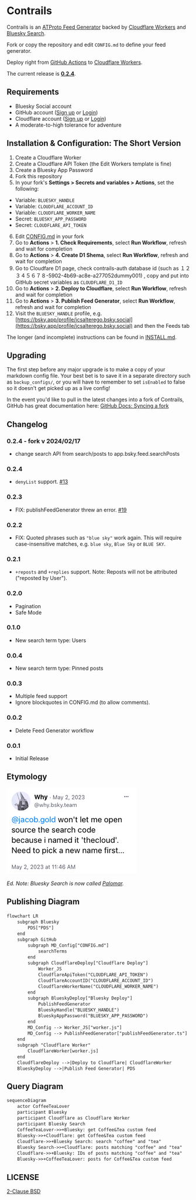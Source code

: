 
# Contrails

Contrails is an [ATProto Feed Generator](https://github.com/bluesky-social/feed-generator) backed by
[Cloudflare Workers](https://workers.cloudflare.com) and [Bluesky Search](https://bsky.app/search).

Fork or copy the repository and edit `CONFIG.md` to define your feed generator.

Deploy right from [GitHub Actions](https://github.com/features/actions) to [Cloudflare Workers](https://workers.cloudflare.com).

The current release is [**0.2.4**](https://github.com/jcsalterego/Contrails/releases/latest).

## Requirements

- Bluesky Social account
- GitHub account ([Sign up](https://github.com/signup) or [Login](https://github.com/login))
- Cloudflare account ([Sign up](https://dash.cloudflare.com/sign-up) or [Login](https://dash.cloudflare.com/login/))
- A moderate-to-high tolerance for adventure

## Installation & Configuration: The Short Version

1. Create a Cloudflare Worker
2. Create a Cloudflare API Token (the Edit Workers template is fine)
3. Create a Bluesky App Password
4. Fork this repository
5. In your fork's **Settings > Secrets and variables > Actions**, set the following:
  * Variable: `BLUESKY_HANDLE`
  * Variable: `CLOUDFLARE_ACCOUNT_ID`
  * Variable: `CLOUDFLARE_WORKER_NAME`
  * Secret: `BLUESKY_APP_PASSWORD`
  * Secret: `CLOUDFLARE_API_TOKEN`
6. Edit [CONFIG.md](CONFIG.md) in your fork
7. Go to **Actions** > **1. Check Requirements**, select **Run Workflow**, refresh and wait for completion
8. Go to **Actions** > **4. Create D1 Shema**, select **Run Workflow**, refresh and wait for completion
9. Go to Cloudfare D1 page, check contrails-auth database id (such as １２３４５６７８-5902-4b69-ac8e-a277052dummy001) , copy and put into GitHub secret variables as `CLOUDFLARE_D1_ID`
8. Go to **Actions** > **2. Deploy to Cloudflare**, select **Run Workflow**, refresh and wait for completion
9. Go to **Actions** > **3. Publish Feed Generator**, select **Run Workflow**, refresh and wait for completion
10. Visit the `BLUESKY_HANDLE` profile, e.g. [https://bsky.app/profile/jcsalterego.bsky.social](https://bsky.app/profile/jcsalterego.bsky.social) and then the Feeds tab

The longer (and incomplete) instructions can be found in [INSTALL.md](INSTALL.md).

## Upgrading

The first step before any major upgrade is to make a copy of your markdown config file. Your best bet is to save it in a separate directory such as `backup_configs/`, or you will have to remember to set `isEnabled` to false so it doesn't get picked up as a live config!

In the event you'd like to pull in the latest changes into a fork of Contrails, GitHub has great documentation here:
[GitHub Docs: Syncing a fork](https://docs.github.com/en/pull-requests/collaborating-with-pull-requests/working-with-forks/syncing-a-fork)

## Changelog

### 0.2.4 - fork v 2024/02/17

* change search API from search/posts to app.bsky.feed.searchPosts

### 0.2.4

* `denyList` support. [#13](https://github.com/jcsalterego/Contrails/issues/13)

### 0.2.3

* FIX: publishFeedGenerator threw an error. [#19](https://github.com/jcsalterego/Contrails/issues/19)

### 0.2.2

* FIX: Quoted phrases such as `"blue sky"` work again. This will require case-insensitive matches, e.g. `blue sky`, `Blue Sky` or `BLUE SKY`.

### 0.2.1

* `+reposts` and `+replies` support. Note: Reposts will not be attributed ("reposted by User").

### 0.2.0

* Pagination
* Safe Mode

### 0.1.0

* New search term type: Users

### 0.0.4

* New search term type: Pinned posts

### 0.0.3

* Multiple feed support
* Ignore blockquotes in CONFIG.md (to allow comments).

### 0.0.2

* Delete Feed Generator workflow

### 0.0.1

* Initial Release

## Etymology

![](docs/thecloud.png)

_Ed. Note: Bluesky Search is now called [Palomar](https://github.com/bluesky-social/indigo/tree/main/cmd/palomar)._

## Publishing Diagram

```mermaid
flowchart LR
    subgraph Bluesky
        PDS["PDS"]
    end
    subgraph GitHub
        subgraph MD_Config["CONFIG.md"]
            searchTerms
        end
        subgraph CloudflareDeploy["Cloudflare Deploy"]
            Worker_JS
            CloudflareApiToken("CLOUDFLARE_API_TOKEN")
            CloudflareAccountID("CLOUDFLARE_ACCOUNT_ID")
            CloudflareWorkerName("CLOUDFLARE_WORKER_NAME")
        end
        subgraph BlueskyDeploy["Bluesky Deploy"]
            PublishFeedGenerator
            BlueskyHandle("BLUESKY_HANDLE")
            BlueskyAppPassword("BLUESKY_APP_PASSWORD")
        end
        MD_Config --> Worker_JS["worker.js"]
        MD_Config --> PublishFeedGenerator["publishFeedGenerator.ts"]
    end
    subgraph "Cloudflare Worker"
        CloudflareWorker[worker.js]
    end
    CloudflareDeploy -->|Deploy to Cloudflare| CloudflareWorker
    BlueskyDeploy -->|Publish Feed Generator| PDS
```

## Query Diagram

```mermaid
sequenceDiagram
    actor CoffeeTeaLover
    participant Bluesky
    participant Cloudflare as Cloudflare Worker
    participant Bluesky Search
    CoffeeTeaLover->>+Bluesky: get Coffee&Tea custom feed
    Bluesky->>+Cloudflare: get Coffee&Tea custom feed
    Cloudflare->>+Bluesky Search: search "coffee" and "tea"
    Bluesky Search->>+Cloudflare: posts matching "coffee" and "tea"
    Cloudflare->>+Bluesky: IDs of posts matching "coffee" and "tea"
    Bluesky->>+CoffeeTeaLover: posts for Coffee&Tea custom feed
```

## LICENSE

[2-Clause BSD](LICENSE)
